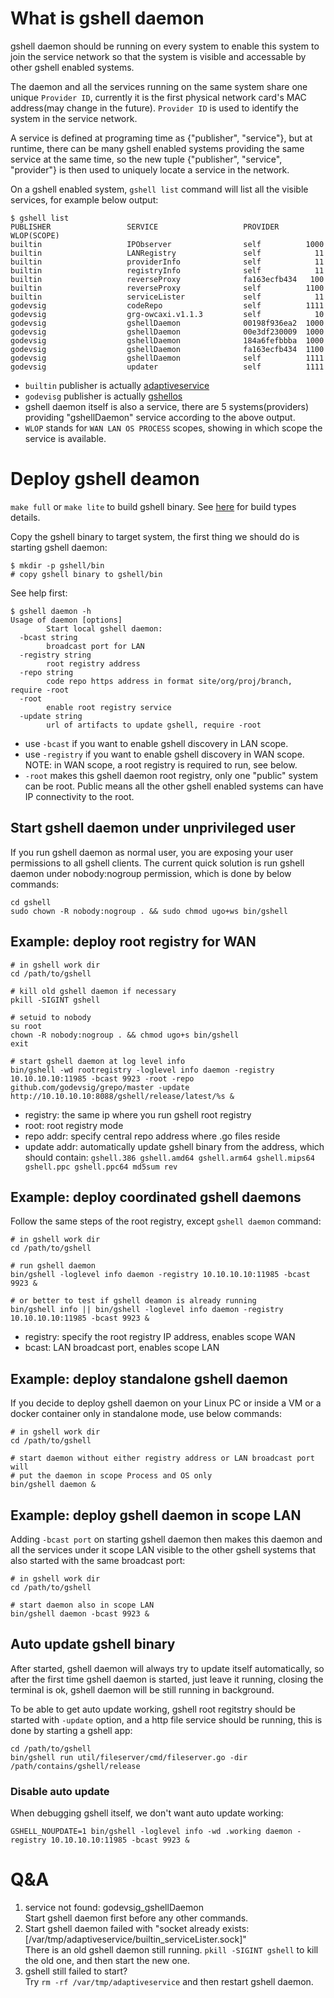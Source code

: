 # What is gshell daemon

gshell daemon should be running on every system to enable this system to join the service
network so that the system is visible and accessable by other gshell enabled systems.

The daemon and all the services running on the same system share one unique `Provider ID`,
currently it is the first physical network card's MAC address(may change in the future).
`Provider ID` is used to identify the system in the service network.

A service is defined at programing time as {"publisher", "service"}, but at runtime, there
can be many gshell enabled systems providing the same service at the same time, so the new
tuple {"publisher", "service", "provider"} is then used to uniquely locate a service in the
network.

On a gshell enabled system, `gshell list` command will list all the visible services, for example
below output:

```
$ gshell list
PUBLISHER                 SERVICE                   PROVIDER      WLOP(SCOPE)
builtin                   IPObserver                self          1000
builtin                   LANRegistry               self            11
builtin                   providerInfo              self            11
builtin                   registryInfo              self            11
builtin                   reverseProxy              fa163ecfb434   100
builtin                   reverseProxy              self          1100
builtin                   serviceLister             self            11
godevsig                  codeRepo                  self          1111
godevsig                  grg-owcaxi.v1.1.3         self            10
godevsig                  gshellDaemon              00198f936ea2  1000
godevsig                  gshellDaemon              00e3df230009  1000
godevsig                  gshellDaemon              184a6fefbbba  1000
godevsig                  gshellDaemon              fa163ecfb434  1100
godevsig                  gshellDaemon              self          1111
godevsig                  updater                   self          1111
```

- `builtin` publisher is actually [adaptiveservice](https://github.com/godevsig/adaptiveservice)
- `godevisg` publisher is actually [gshellos](https://github.com/godevsig/gshellos)
- gshell daemon itself is also a service, there are 5 systems(providers) providing "gshellDaemon"
  service according to the above output.
- `WLOP` stands for `WAN LAN OS PROCESS` scopes, showing in which scope the service is available.

# Deploy gshell deamon

`make full` or `make lite` to build gshell binary.
See [here](docs/interpreter.md) for build types details.

Copy the gshell binary to target system, the first thing we should do is starting gshell daemon:

```shell
$ mkdir -p gshell/bin
# copy gshell binary to gshell/bin
```

See help first:

```shell
$ gshell daemon -h
Usage of daemon [options]
        Start local gshell daemon:
  -bcast string
        broadcast port for LAN
  -registry string
        root registry address
  -repo string
        code repo https address in format site/org/proj/branch, require -root
  -root
        enable root registry service
  -update string
        url of artifacts to update gshell, require -root
```

- use `-bcast` if you want to enable gshell discovery in LAN scope.
- use `-registry` if you want to enable gshell discovery in WAN scope.
  NOTE: in WAN scope, a root registry is required to run, see below.
- `-root` makes this gshell daemon root registry, only one "public" system can be root.
  Public means all the other gshell enabled systems can have IP connectivity to the root.

## Start gshell daemon under unprivileged user

If you run gshell daemon as normal user, you are exposing your user permissions to all gshell clients.
The current quick solution is run gshell daemon under nobody:nogroup permission, which is done
by below commands:

```
cd gshell
sudo chown -R nobody:nogroup . && sudo chmod ugo+ws bin/gshell
```

## Example: deploy root registry for WAN

```shell
# in gshell work dir
cd /path/to/gshell

# kill old gshell daemon if necessary
pkill -SIGINT gshell

# setuid to nobody
su root
chown -R nobody:nogroup . && chmod ugo+s bin/gshell
exit

# start gshell daemon at log level info
bin/gshell -wd rootregistry -loglevel info daemon -registry 10.10.10.10:11985 -bcast 9923 -root -repo github.com/godevsig/grepo/master -update http://10.10.10.10:8088/gshell/release/latest/%s &
```

- registry: the same ip where you run gshell root registry
- root: root registry mode
- repo addr: specify central repo address where .go files reside
- update addr: automatically update gshell binary from the address, which should contain:
  `gshell.386 gshell.amd64 gshell.arm64 gshell.mips64 gshell.ppc gshell.ppc64 md5sum rev`

## Example: deploy coordinated gshell daemons

Follow the same steps of the root registry, except `gshell daemon` command:

```shell
# in gshell work dir
cd /path/to/gshell

# run gshell daemon
bin/gshell -loglevel info daemon -registry 10.10.10.10:11985 -bcast 9923 &

# or better to test if gshell deamon is already running
bin/gshell info || bin/gshell -loglevel info daemon -registry 10.10.10.10:11985 -bcast 9923 &
```

- registry: specify the root registry IP address, enables scope WAN
- bcast: LAN broadcast port, enables scope LAN

## Example: deploy standalone gshell daemon
If you decide to deploy gshell daemon on your Linux PC or inside a VM or a docker container only
in standalone mode, use below commands:
```
# in gshell work dir
cd /path/to/gshell

# start daemon without either registry address or LAN broadcast port will
# put the daemon in scope Process and OS only
bin/gshell daemon &
```

## Example: deploy gshell daemon in scope LAN
Adding `-bcast port` on starting gshell daemon then makes this daemon and all the services under
it scope LAN visible to the other gshell systems that also started with the same broadcast port:
```
# in gshell work dir
cd /path/to/gshell

# start daemon also in scope LAN
bin/gshell daemon -bcast 9923 &
```

## Auto update gshell binary

After started, gshell daemon will always try to update itself automatically,
so after the first time gshell daemon is started, just leave it running, closing the terminal is ok,
gshell daemon will be still running in background.

To be able to get auto update working, gshell root regitstry should be started with `-update` option,
and a http file service should be running, this is done by starting a gshell app:

```shell
cd /path/to/gshell
bin/gshell run util/fileserver/cmd/fileserver.go -dir /path/contains/gshell/release
```

### Disable auto update

When debugging gshell itself, we don't want auto update working:

```gshell
GSHELL_NOUPDATE=1 bin/gshell -loglevel info -wd .working daemon -registry 10.10.10.10:11985 -bcast 9923 &
```

# Q&A

1. service not found: godevsig_gshellDaemon  
   Start gshell daemon first before any other commands.
1. Start gshell daemon failed with "socket already exists: [/var/tmp/adaptiveservice/builtin_serviceLister.sock]"  
   There is an old gshell daemon still running. `pkill -SIGINT gshell` to kill the old one, and then start the new one.
1. gshell still failed to start?  
   Try `rm -rf /var/tmp/adaptiveservice` and then restart gshell daemon.
